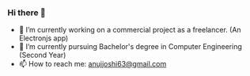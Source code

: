 ### Hi there 👋

- 🔭 I’m currently working on a commercial project as a freelancer. (An Electronjs app)
- 🌱 I’m currently pursuing Bachelor's degree in Computer Engineering (Second Year)
- 📫 How to reach me: anujjoshi63@gmail.com
<!--
**anujjoshi63/anujjoshi63** is a ✨ _special_ ✨ repository because its `README.md` (this file) appears on your GitHub profile.


-->
